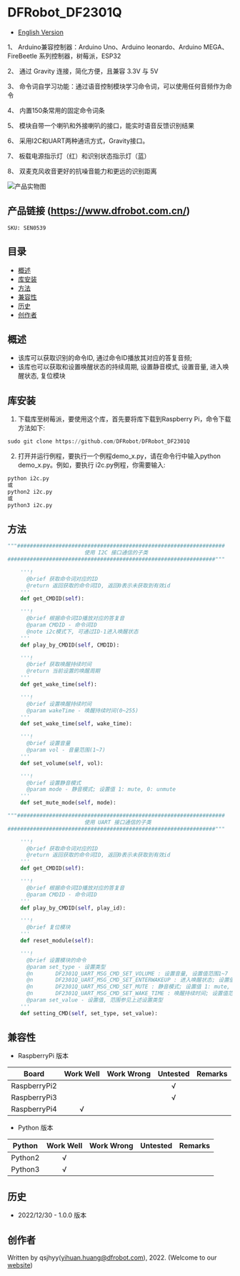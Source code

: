 # DFRobot_DF2301Q
* [English Version](./README.md)

1、 Arduino兼容控制器：Arduino Uno、Arduino leonardo、Arduino MEGA、FireBeetle 系列控制器，树莓派，ESP32

2、 通过 Gravity 连接，简化方便，且兼容 3.3V 与 5V

3、 命令词自学习功能：通过语音控制模块学习命令词，可以使用任何音频作为命令

4、 内置150条常用的固定命令词条

5、 模块自带一个喇叭和外接喇叭的接口，能实时语音反馈识别结果

6、 采用I2C和UART两种通讯方式，Gravity接口。

7、 板载电源指示灯（红）和识别状态指示灯（蓝）

8、 双麦克风收音更好的抗噪音能力和更远的识别距离

![产品实物图](../../resources/images/DF2301Q.png)


## 产品链接 (https://www.dfrobot.com.cn/)
    SKU: SEN0539


## 目录

* [概述](#概述)
* [库安装](#库安装)
* [方法](#方法)
* [兼容性](#兼容性)
* [历史](#历史)
* [创作者](#创作者)


## 概述

 * 该库可以获取识别的命令ID, 通过命令ID播放其对应的答复音频;
 * 该库也可以获取和设置唤醒状态的持续周期, 设置静音模式, 设置音量, 进入唤醒状态, 复位模块


## 库安装

1. 下载库至树莓派，要使用这个库，首先要将库下载到Raspberry Pi，命令下载方法如下:<br>
```python
sudo git clone https://github.com/DFRobot/DFRobot_DF2301Q
```
2. 打开并运行例程，要执行一个例程demo_x.py，请在命令行中输入python demo_x.py。例如，要执行 i2c.py例程，你需要输入:<br>

```python
python i2c.py 
或 
python2 i2c.py 
或 
python3 i2c.py
```


## 方法

```python
"""#################################################################
                        使用 I2C 接口通信的子类
#################################################################"""

    '''!
      @brief 获取命令词对应的ID
      @return 返回获取的命令词ID, 返回0表示未获取到有效id
    '''
    def get_CMDID(self):

    '''!
      @brief 根据命令词ID播放对应的答复音
      @param CMDID - 命令词ID
      @note i2c模式下, 可通过ID-1进入唤醒状态
    '''
    def play_by_CMDID(self, CMDID):

    '''!
      @brief 获取唤醒持续时间
      @return 当前设置的唤醒周期
    '''
    def get_wake_time(self):

    '''!
      @brief 设置唤醒持续时间
      @param wakeTime - 唤醒持续时间(0~255)
    '''
    def set_wake_time(self, wake_time):

    '''!
      @brief 设置音量
      @param vol - 音量范围(1~7)
    '''
    def set_volume(self, vol):

    '''!
      @brief 设置静音模式
      @param mode - 静音模式; 设置值 1: mute, 0: unmute
    '''
    def set_mute_mode(self, mode):

"""#################################################################
                        使用 UART 接口通信的子类
#################################################################"""

    '''!
      @brief 获取命令词对应的ID
      @return 返回获取的命令词ID, 返回0表示未获取到有效id
    '''
    def get_CMDID(self):

    '''!
      @brief 根据命令词ID播放对应的答复音
      @param CMDID - 命令词ID
    '''
    def play_by_CMDID(self, play_id):

    '''!
      @brief 复位模块
    '''
    def reset_module(self):

    '''!
      @brief 设置模块的命令
      @param set_type - 设置类型
      @n       DF2301Q_UART_MSG_CMD_SET_VOLUME : 设置音量, 设置值范围1~7
      @n       DF2301Q_UART_MSG_CMD_SET_ENTERWAKEUP : 进入唤醒状态; 设置值 0
      @n       DF2301Q_UART_MSG_CMD_SET_MUTE : 静音模式; 设置值 1: mute, 0: unmute
      @n       DF2301Q_UART_MSG_CMD_SET_WAKE_TIME : 唤醒持续时间; 设置值范围0~255秒
      @param set_value - 设置值, 范围参见上述设置类型
    '''
    def setting_CMD(self, set_type, set_value):

```


## 兼容性

* RaspberryPi 版本

| Board        | Work Well | Work Wrong | Untested | Remarks |
| ------------ | :-------: | :--------: | :------: | ------- |
| RaspberryPi2 |           |            |    √     |         |
| RaspberryPi3 |           |            |    √     |         |
| RaspberryPi4 |     √     |            |          |         |

* Python 版本

| Python  | Work Well | Work Wrong | Untested | Remarks |
| ------- | :-------: | :--------: | :------: | ------- |
| Python2 |     √     |            |          |         |
| Python3 |     √     |            |          |         |


## 历史

- 2022/12/30 - 1.0.0 版本


## 创作者

Written by qsjhyy(yihuan.huang@dfrobot.com), 2022. (Welcome to our [website](https://www.dfrobot.com/))

